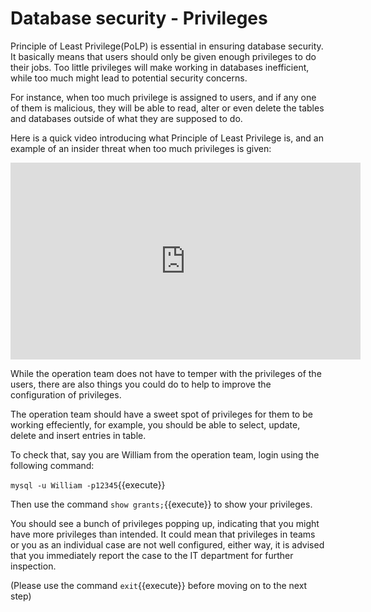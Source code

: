 # Database security - Privileges

Principle of Least Privilege(PoLP) is essential in ensuring database security. It basically means that users should only be given enough privileges to do their jobs. Too little privileges will make working in databases inefficient, while too much might lead to potential security concerns. 

For instance, when too much privilege is assigned to users, and if any one of them is malicious, they will be able to read, alter or even delete the tables and databases outside of what they are supposed to do. 

Here is a quick video introducing what Principle of Least Privilege is, and an example of an insider threat when too much privileges is given:
<iframe width="560" height="315" src="https://www.youtube-nocookie.com/embed/mw9fN9mlUS4" frameborder="0" allow="accelerometer; autoplay; encrypted-media; gyroscope; picture-in-picture" allowfullscreen></iframe> 

While the operation team does not have to temper with the privileges of the users, there are also things you could do to help to improve the configuration of privileges.

The operation team should have a sweet spot of privileges for them to be working effeciently, for example, you should be able to select, update, delete and insert entries in table.

To check that, say you are William from the operation team, login using the following command:

`mysql -u William -p12345`{{execute}}

Then use the command `show grants;`{{execute}} to show your privileges.

You should see a bunch of privileges popping up, indicating that you might have more privileges than intended. It could mean that privileges in teams or you as an individual case are not well configured, either way, it is advised that you immediately report the case to the IT department for further inspection.

(Please use the command `exit`{{execute}} before moving on to the next step)
